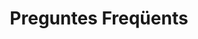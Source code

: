 ---
layout: faq
title: Preguntes Freqüents
description: Troba respostes a les preguntes més comunes sobre els nostres serveis i sobre Andorra.
permalink: /cat/faq/
language: cat
ref: faq
---
